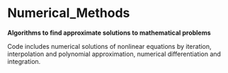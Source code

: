 <h1>Numerical_Methods</h1>

<p>
<b>Algorithms to find approximate solutions to mathematical problems </b>

Code includes numerical solutions of nonlinear equations by iteration, interpolation and polynomial
approximation, numerical differentiation and integration.
